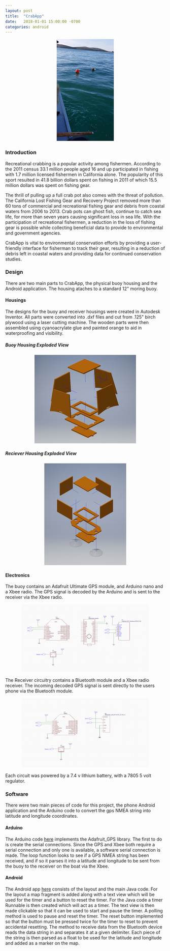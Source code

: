 ```yaml
---
layout: post
title:  "CrabApp"
date:   2018-01-01 15:00:00 -0700
categories: android
---
```

<p align="center">
  <img src="https://github.com/bill-23/blog/blob/gh-pages/Images/PickUpGIF.gif?raw=true" alt="Picking up the buoy GIF"/>
</p>

### Introduction
Recreational crabbing is a popular activity among fishermen. According to the 2011 census 33.1 million people aged 16 and up participated in fishing with 1.7 million licensed fishermen in California alone. The popularity of this sport resulted in 41.8 billion dollars spent on fishing in 2011 of which 15.5 million dollars was spent on fishing gear. 

The thrill of pulling up a full crab pot also comes with the threat of pollution. The California Lost Fishing Gear and Recovery Project removed more than 60 tons of commercial and recreational fishing gear and debris from coastal waters from 2006 to 2013. Crab pots can ghost fish, continue to catch sea life, for more than seven years causing significant loss in sea life. With the participation of recreational fishermen, a reduction in the loss of fishing gear is possible while collecting beneficial data to provide to environmental and government agencies.

CrabApp is vital to environmental conservation efforts by providing a user-friendly interface for fisherman to track their gear, resulting in a reduction of debris left in coastal waters and providing data for continued conservation studies. 

### Design
There are two main parts to CrabApp, the physical buoy housing and the Android application. The housing ataches to a standard 12" moring buoy. 

#### Housings
The designs for the buoy and receiver housings were created in Autodesk Inventor. All parts were converted into .dxf files and cut from .125" birch plywood using a laser cutting machine. The wooden parts were then assembled using cyanoacrylate glue and painted orange to aid in waterproofing and visibility. 

##### Buoy Housing Exploded View
<p align="center">
  <img src="https://github.com/bill-23/blog/blob/gh-pages/Images/Buoy%20Exploded.jpg?raw=true" alt="Buoy housing exploded view"/>
</p>

##### Reciever Housing Exploded View
<p align="center">
  <img src="https://github.com/bill-23/blog/blob/gh-pages/Images/Receiver%20CAD%20Exploded.png?raw=true" alt="Reciever housing exploded view"/>
</p>

#### Electronics
The buoy contains an Adafruit Ultimate GPS module, and Arduino nano and a Xbee radio. The GPS signal is decoded by the Arduino and is sent to the receiver via the Xbee radio.

<p align="center">
  <img src="https://github.com/bill-23/blog/blob/gh-pages/Images/Buoy%20Schematic.PNG?raw=true" alt="Buot schematic"/>
</p>

The Receiver circuitry contains a Bluetooth module and a Xbee radio receiver. The incoming decoded GPS signal is sent directly to the users phone via the Bluetooth module. 

<p align="center">
  <img src="https://github.com/bill-23/blog/blob/gh-pages/Images/Receiver%20Schematic.PNG?raw=true" alt="Reciever schematic"/>
</p>

Each circuit was powered by a 7.4 v lithium battery, with a 7805 5 volt regulator.

### Software
There were two main pieces of code for this project, the phone Android application and the Arduino code to convert the gps NMEA string into latitude and longitude coordinates.

#### Arduino
The Arduino code [here](https://github.com/bill-23/CrabApp/blob/master/GPS_Works.ino) implements the Adafruit_GPS library. The first to do is create the serial connections. Since the GPS and Xbee both require a serial connection and only one is available, a software serial connection is made. 
The loop function looks to see if a GPS NMEA string has been received, and if so it parses it into a latitude and longitude to be sent from the buoy to the receiver on the boat via the Xbee.

#### Android
The Android app [here](https://github.com/bill-23/CrabApp/blob/master/timer/app/src/main/java/com/example/timer/MainActivity.java) consists of the layout and the main Java code. For the layout a map fragment is added along with a text view which will be used for the timer and a button to reset the timer.
For the Java code a timer Runnable is then created which will act as a timer.
The text view is then made clickable so that it can be used to start and pause the timer. A polling method is used to pause and reset the timer.
The reset button implemented so that the button must be pressed twice for the timer to reset to prevent accidental resetting.
The method to receive data from the Bluetooth device reads the data string in and separates it at a given delimiter. Each piece of the string is then parsed as a float to be used for the latitude and longitude and added as a marker on the map.
